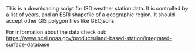 This is a downloading script for ISD weather station data.  It is controlled by a list of years, and an ESRI shapefile of a geographic region.  It should accept other GIS polygon files like GEOjsons.

For information about the data check out:
https://www.ncei.noaa.gov/products/land-based-station/integrated-surface-database
